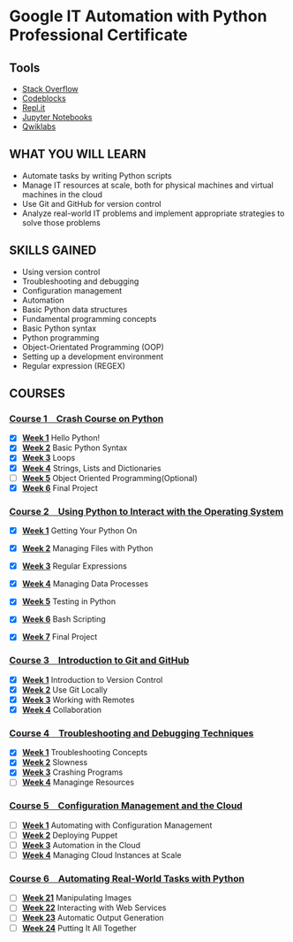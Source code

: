 # Google IT Automation with Python<br />Professional Certificate

## Tools

- [Stack Overflow]
- [Codeblocks]
- [Repl.it]
- [Jupyter Notebooks]
- [Qwiklabs]

[stack overflow]: https://stackoverflow.com/
[codeblocks]: http://www.codeblocks.org/
[Repl.it]: https://repl.it/
[jupyter notebooks]: https://jupyter.org/
[qwiklabs]: https://www.qwiklabs.com/

## WHAT YOU WILL LEARN

- Automate tasks by writing Python scripts
- Manage IT resources at scale, both for physical machines and virtual machines in the cloud
- Use Git and GitHub for version control
- Analyze real-world IT problems and implement appropriate strategies to solve those problems

## SKILLS GAINED

- Using version control
- Troubleshooting and debugging
- Configuration management
- Automation
- Basic Python data structures
- Fundamental programming concepts
- Basic Python syntax
- Python programming
- Object-Orientated Programming (OOP)
- Setting up a development environment
- Regular expression (REGEX)

## COURSES

### [Course 1&emsp;Crash Course on Python](Course_1/)

- [x] [**Week 1**](Course_1/Week_1) Hello Python!
- [x] [**Week 2**](Course_1/Week_2) Basic Python Syntax
- [x] [**Week 3**](Course_1/Week_3) Loops
- [x] [**Week 4**](Course_1/Week_4) Strings, Lists and Dictionaries
- [ ] [**Week 5**](Course_1/Week_5) Object Oriented Programming(Optional)
- [x] [**Week 6**](Course_1/Week_6) Final Project

### [Course 2&emsp;Using Python to Interact with the Operating System](Course_2/)

- [x] [**Week 1**](Course_2/Week_1) Getting Your Python On
- [x] [**Week 2**](Course_2/Week_2) Managing Files with Python
- [x] [**Week 3**](Course_2/Week_3) Regular Expressions
- [x] [**Week 4**](Course_2/Week_4) Managing Data Processes
- [x] [**Week 5**](Course_2/Week_5) Testing in Python
- [x] [**Week 6**](Course_2/Week_6) Bash Scripting
- [x] [**Week 7**](Course_2/Week_7) Final Project


### [Course 3&emsp;Introduction to Git and GitHub](Course_3/)

- [x] [**Week 1**](Course_3/Week_1) Introduction to Version Control
- [x] [**Week 2**](Course_3/Week_2) Use Git Locally
- [x] [**Week 3**](Course_3/Week_3) Working with Remotes
- [x] [**Week 4**](Course_3/Week_4) Collaboration

### [Course 4&emsp;Troubleshooting and Debugging Techniques](Course_4/)

- [x] [**Week 1**](Course_4/Week_1) Troubleshooting Concepts
- [x] [**Week 2**](Course_4/Week_2) Slowness
- [x] [**Week 3**](Course_4/Week_3) Crashing Programs
- [ ] [**Week 4**](Course_4/Week_4) Managinge Resources

### [Course 5&emsp;Configuration Management and the Cloud](Course_5/)

- [ ] [**Week 1**](Course_5/Week_1) Automating with Configuration Management
- [ ] [**Week 2**](Course_5/Week_2) Deploying Puppet
- [ ] [**Week 3**](Course_5/Week_3) Automation in the Cloud
- [ ] [**Week 4**](Course_5/Week_4) Managing Cloud Instances at Scale

### [Course 6&emsp;Automating Real-World Tasks with Python](Course_6/)

- [ ] [**Week 21**](Course_6/Week_1) Manipulating Images
- [ ] [**Week 22**](Course_6/Week_2) Interacting with Web Services
- [ ] [**Week 23**](Course_6/Week_3) Automatic Output Generation
- [ ] [**Week 24**](Course_6/Week_4) Putting It All Together
